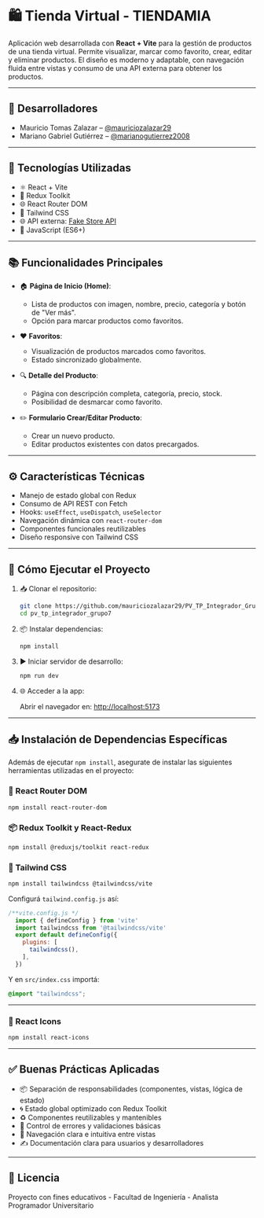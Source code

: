 # 🛍️ Tienda Virtual - TIENDAMIA

Aplicación web desarrollada con **React + Vite** para la gestión de productos de una tienda virtual. Permite visualizar, marcar como favorito, crear, editar y eliminar productos. El diseño es moderno y adaptable, con navegación fluida entre vistas y consumo de una API externa para obtener los productos.

---

## 👥 Desarrolladores 

* Mauricio Tomas Zalazar – [@mauriciozalazar29](https://github.com/mauriciozalazar29)
* Mariano Gabriel Gutiérrez – [@marianogutierrez2008](https://github.com/marianogutierrez2008)

---

## 🚀 Tecnologías Utilizadas

* ⚛️ React + Vite
* 🔁 Redux Toolkit
* 🌐 React Router DOM
* 💨 Tailwind CSS
* 🌐 API externa: [Fake Store API](https://fakestoreapi.com/)
* 🧠 JavaScript (ES6+)

---

## 📚 Funcionalidades Principales

* 🏠 **Página de Inicio (Home)**:
  - Lista de productos con imagen, nombre, precio, categoría y botón de "Ver más".
  - Opción para marcar productos como favoritos.

* ❤️ **Favoritos**:
  - Visualización de productos marcados como favoritos.
  - Estado sincronizado globalmente.

* 🔍 **Detalle del Producto**:
  - Página con descripción completa, categoría, precio, stock.
  - Posibilidad de desmarcar como favorito.

* ✏️ **Formulario Crear/Editar Producto**:
  - Crear un nuevo producto.
  - Editar productos existentes con datos precargados.

---

## ⚙️ Características Técnicas

* Manejo de estado global con Redux
* Consumo de API REST con Fetch
* Hooks: `useEffect`, `useDispatch`, `useSelector`
* Navegación dinámica con `react-router-dom`
* Componentes funcionales reutilizables
* Diseño responsive con Tailwind CSS

---

## 💠 Cómo Ejecutar el Proyecto

1. 📥 Clonar el repositorio:

   ```bash
   git clone https://github.com/mauriciozalazar29/PV_TP_Integrador_Grupo7.git
   cd pv_tp_integrador_grupo7
   ```

2. 📦 Instalar dependencias:

   ```bash
   npm install
   ```

3. ▶️ Iniciar servidor de desarrollo:

   ```bash
   npm run dev
   ```

4. 🌐 Acceder a la app:

   Abrir el navegador en: [http://localhost:5173](http://localhost:5173)

---

## 📥 Instalación de Dependencias Específicas

Además de ejecutar `npm install`, asegurate de instalar las siguientes herramientas utilizadas en el proyecto:

### 🔁 React Router DOM

```bash
npm install react-router-dom
```

### 📦 Redux Toolkit y React-Redux

```bash
npm install @reduxjs/toolkit react-redux
```

### 💨 Tailwind CSS

```bash
npm install tailwindcss @tailwindcss/vite
```

Configurá `tailwind.config.js` así:

```js
/**vite.config.js */
  import { defineConfig } from 'vite'
  import tailwindcss from '@tailwindcss/vite'
  export default defineConfig({
    plugins: [
      tailwindcss(),
    ],
  })
```
Y en `src/index.css` importá:
```css
@import "tailwindcss";
```
---
### 🎨 React Icons

```bash
npm install react-icons
```

---
## ✅ Buenas Prácticas Aplicadas

* 📦 Separación de responsabilidades (componentes, vistas, lógica de estado)
* 🌀 Estado global optimizado con Redux Toolkit
* ♻️ Componentes reutilizables y mantenibles
* 🧪 Control de errores y validaciones básicas
* 🧭 Navegación clara e intuitiva entre vistas
* ✍️ Documentación clara para usuarios y desarrolladores

---

## 📝 Licencia

Proyecto con fines educativos - Facultad de Ingeniería - Analista Programador Universitario